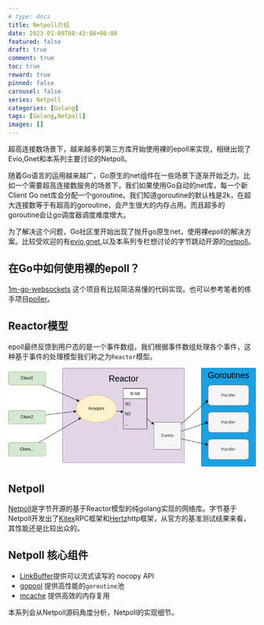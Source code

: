 ```yaml
---
# type: docs 
title: Netpoll介绍
date: 2023-01-09T08:43:08+08:00
featured: false
draft: true
comment: true
toc: true
reward: true
pinned: false
carousel: false
series: Netpoll
categories: [Golang]
tags: [Golang,Netpoll]
images: []
---
```


超高连接数场景下，越来越多的第三方库开始使用裸的epoll来实现，相继出现了Evio,Gnet和本系列主要讨论的Netpoll。

<!--more-->

随着Go语言的运用越来越广，Go原生的net组件在一些场景下逐渐开始乏力。比如一个需要超高连接数服务的场景下，我们如果使用Go自动的net库，每一个新Client Go net库会分配一个goroutine。我们知道goroutine的默认栈是2k，在超大连接数等于有超高的goroutine，会产生很大的内存占用。而且超多的goroutine会让go调度器调度难度增大。

为了解决这个问题，Go社区里开始出现了抛开go原生net，使用裸epoll的解决方案。比较受欢迎的有[evio](https://github.com/tidwall/evio),[gnet](https://github.com/panjf2000/gnet),以及本系列专栏想讨论的字节跳动开源的[netpoll](https://github.com/cloudwego/netpoll/)。


## 在Go中如何使用裸的epoll？

[1m-go-websockets](https://github.com/eranyanay/1m-go-websockets) 这个项目有比较简洁易懂的代码实现。也可以参考笔者的练手项目[poller](https://github.com/widaT/poller)。

## Reactor模型

epoll最终反馈到用户态的是一个事件数组，我们根据事件数组处理各个事件，这种基于事件的处理模型我们称之为`Reactor`模型。

![reactor](/images/reactor.png)

## Netpoll

 [Netpoll](https://github.com/cloudwego/netpoll)是字节开源的基于Reactor模型的纯golang实现的网络库。字节基于Netpoll开发出了[Kitex](https://github.com/cloudwego/kitex)RPC框架和[Hertz](https://github.com/cloudwego/hertz)http框架，从官方的基准测试结果来看，其性能还是比较出众的。


## Netpoll 核心组件

- [LinkBuffer](https://github.com/cloudwego/netpoll/blob/develop/nocopy_linkbuffer.go)提供可以流式读写的 nocopy API
- [gopool](https://github.com/bytedance/gopkg/tree/develop/util/gopool) 提供高性能的`goroutine`池
- [mcache](https://github.com/bytedance/gopkg/tree/develop/lang/mcache) 提供高效的内存复用



 本系列会从Netpoll源码角度分析，Netpoll的实现细节。